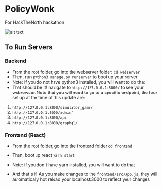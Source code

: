 # PolicyWonk
For HackTheNorth hackathon

![alt text](https://static.politico.com/dims4/default/d8adac8/2147483647/resize/1160x%3E/quality/90/?url=https%3A%2F%2Fstatic.politico.com%2F1f%2Fe5%2Fda07c20d4c04a878c2dbd661e54b%2F20191015-nancy-pelosi-gty-773.jpg)

## To Run Servers

### Backend
* From the root folder, go into the webserver folder: `cd webserver`
* Then, run `python3 manage.py runserver` to boot up your server
* Note: if you do not have python3 installed, you will want to do that
* That should be it! navigate to `http://127.0.0.1:8000/` to see your webrowser. Note that you will need to
go to a specific endpoint, the four set up at the time of this update are:
1. `http://127.0.0.1:8000/simulator_game/`
2. `http://127.0.0.1:8000/admin/`
3. `http://127.0.0.1:8000/api`
4. `http://127.0.0.1:8000/graphql/`

### Frontend (React)
* From the root folder, go into the frontend folder 
`cd frontend`
* Then, boot up react
`yarn start`
* Note: if you don't have yarn installed, you will want to do that

* And that's it! As you make changes to the `frontend/src/App.js`, they will automatically hot reload your localhost:3000 to reflect your changes
